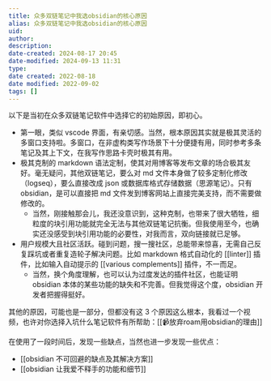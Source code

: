 ```yaml
---
title: 众多双链笔记中我选obsidian的核心原因
alias: 众多双链笔记中我选obsidian的核心原因
uid: 
author: 
description: 
date-created: 2024-08-17 20:45
date-modified: 2024-09-13 11:31
type: 
date created: 2022-08-18
date modified: 2022-09-02
tags: []
---
```


以下是当初在众多双链笔记软件中选择它的初始原因，即初心。

- 第一眼，类似 vscode 界面，有亲切感。当然，根本原因其实就是极其灵活的多窗口支持啦。多窗口，在非虚构类写作场景下十分便捷有用，同时参考多条笔记及其上下文，在我写作思路卡壳时极其有用。
- 极其克制的 markdown 语法定制，使其对用博客等发布文章的场合极其友好。毫无疑问，其他双链笔记，要么对 md 文件本身做了较多定制化修改（logseq），要么直接改成 json 或数据库格式存储数据（思源笔记）。只有 obsidian，是可以直接把 md 文件发到博客网站上直接完美支持，而不需要做修改的。
	- 当然，刚接触那会儿，我还没意识到，这种克制，也带来了很大牺牲，细粒度的块引用功能就完全无法与其他双链笔记抗衡。但我使用至今，也确实还没感受到块引用功能的必要性，对我而言，双向链接就已足够。
- 用户规模大且社区活跃。碰到问题，搜一搜社区，总能带来惊喜，无需自己反复踩坑或者重复造轮子解决问题。比如 markdown 格式自动化的 [[linter]] 插件，比如输入自动提示的 [[various complements]] 插件，不一而足。
	- 当然，换个角度理解，也可以认为过度发达的插件社区，也能证明 obsidian 本体的某些功能的缺失和不完善。但我觉得这个度，obsidian 开发者把握得挺好。

其他的原因，可能也是一部分，但都没有这 3 个原因这么根本，我看过一个视频，也许对你选择入坑什么笔记软件有所帮助：[[📹放弃roam用obsidian的理由]]

在使用了一段时间后，发现一些缺点，当然也进一步发现一些优点：

- [[obsidian 不可回避的缺点及其解决方案]]
- [[obsidian 让我爱不释手的功能和细节]]
